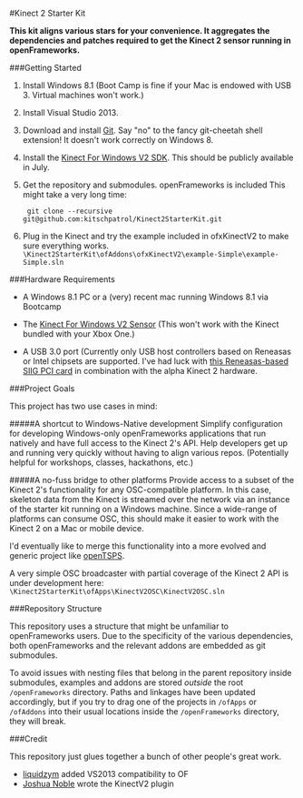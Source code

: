 #Kinect 2 Starter Kit

**This kit aligns various stars for your convenience. It aggregates the dependencies and patches required to get the Kinect 2 sensor running in openFrameworks.**



###Getting Started

1. Install Windows 8.1 (Boot Camp is fine if your Mac is endowed with USB 3. Virtual machines won't work.)

2. Install Visual Studio 2013.

3. Download and install [Git](http://git-scm.com/download/win). Say "no" to the fancy git-cheetah shell extension! It doesn't work correctly on Windows 8.

4. Install the [Kinect For Windows V2 SDK](http://www.microsoft.com/en-us/kinectforwindows/Purchase/developer-sku.aspx). This should be publicly available in July.

5. Get the repository and submodules. openFrameworks is included This might take a very long time:

		git clone --recursive git@github.com:kitschpatrol/Kinect2StarterKit.git
		
6. Plug in the Kinect and try the example included in ofxKinectV2 to make sure everything works. `\Kinect2StarterKit\ofAddons\ofxKinectV2\example-Simple\example-Simple.sln`		

###Hardware Requirements

- A Windows 8.1 PC or a (very) recent mac running Windows 8.1 via Bootcamp

- The [Kinect For Windows V2 Sensor](http://www.microsoft.com/en-us/kinectforwindows/Purchase/developer-sku.aspx) (This won't work with the Kinect bundled with your Xbox One.)

- A USB 3.0 port (Currently only USB host controllers based on Reneasas or Intel chipsets are supported. I've had luck with [this Reneasas-based SIIG PCI card](http://www.bhphotovideo.com/c/product/968543-REG/siig_ju_p40311_s1_dp_4_port_usb_3_0.html) in combination with the alpha Kinect 2 hardware.


###Project Goals

This project has two use cases in mind:

#####A shortcut to Windows-Native development
Simplify configuration for developing Windows-only openFrameworks applications that run natively and have full access to the Kinect 2's API. Help developers get up and running very quickly without having to align various repos. (Potentially helpful for workshops, classes, hackathons, etc.)


#####A no-fuss bridge to other platforms
Provide access to a subset of the Kinect 2's functionality for any OSC-compatible platform. In this case, skeleton data from the Kinect is streamed over the network via an instance of the starter kit running on a Windows machine. Since a wide-range of platforms can consume OSC, this should make it easier to work with the Kinect 2 on a Mac or mobile device.

I'd eventually like to merge this functionality into a more evolved and generic project like [openTSPS](https://github.com/labatrockwell/openTSPS).

A very simple OSC broadcaster with partial coverage of the Kinect 2 API is under development here: `\Kinect2StarterKit\ofApps\KinectV2OSC\KinectV2OSC.sln`


###Repository Structure

This repository uses a structure that might be unfamiliar to openFrameworks users. Due to the specificity of the various dependencies, both openFrameworks and the relevant addons are embedded as git submodules.

To avoid issues with nesting files that belong in the parent repository inside submodules, examples and addons are stored *outside* the root `/openFrameworks` directory. Paths and linkages have been updated accordingly, but if you try to drag one of the projects in `/ofApps` or `/ofAddons` into their usual locations inside the `/openFrameworks` directory, they will break.


###Credit

This repository just glues together a bunch of other people's great work.

- [liquidzym](https://github.com/liquidzym) added VS2013 compatibility to OF
- [Joshua Noble](https://github.com/joshuajnoble) wrote the KinectV2 plugin
